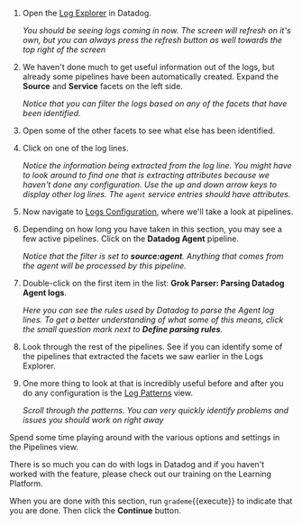 1. Open the <a href="https://app.datadoghq.com/logs" target="_datadog">Log Explorer</a> in Datadog.

    _You should be seeing logs coming in now. The screen will refresh on it's own, but you can always press the refresh button as well towards the top right of the screen_

2. We haven't done much to get useful information out of the logs, but already some pipelines have been automatically created. Expand the **Source** and **Service** facets on the left side.

     _Notice that you can filter the logs based on any of the facets that have been identified._

3. Open some of the other facets to see what else has been identified.

4. Click on one of the log lines.

    _Notice the information being extracted from the log line. You might have to look around to find one that is extracting attributes because we haven't done any configuration. Use the up and down arrow keys to display other log lines. The `agent` service entries should have attributes._

5. Now navigate to <a href="https://app.datadoghq.com/logs/pipelines" target="_datadog">Logs Configuration</a>, where we'll take a look at pipelines.

6. Depending on how long you have taken in this section, you may see a few active pipelines. Click on the **Datadog Agent** pipeline.

    _Notice that the filter is set to **source:agent**. Anything that comes from the agent will be processed by this pipeline._

7. Double-click on the first item in the list: **Grok Parser: Parsing Datadog Agent logs**.

    _Here you can see the rules used by Datadog to parse the Agent log lines. To get a better understanding of what some of this means, click the small question mark next to **Define parsing rules**._

8. Look through the rest of the pipelines. See if you can identify some of the pipelines that extracted the facets we saw earlier in the Logs Explorer.

9. One more thing to look at that is incredibly useful before and after you do any configuration is the <a href="https://app.datadoghq.com/logs/patterns" target="_datadog">Log Patterns</a> view.

    _Scroll through the patterns. You can very quickly identify problems and issues you should work on right away_

Spend some time playing around with the various options and settings in the Pipelines view. 

There is so much you can do with logs in Datadog and if you haven't worked with the feature, please check out our training on the Learning Platform. 

When you are done with this section, run `grademe`{{execute}} to indicate that you are done. Then click the **Continue** button.